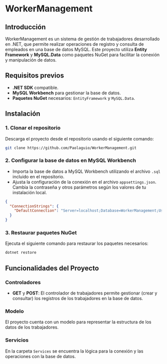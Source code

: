 
# WorkerManagement

## Introducción
WorkerManagement es un sistema de gestión de trabajadores desarrollado en .NET, que permite realizar operaciones de registro y consulta de empleados en una base de datos MySQL. Este proyecto utiliza **Entity Framework** y **MySQL.Data** como paquetes NuGet para facilitar la conexión y manipulación de datos.

## Requisitos previos
- **.NET SDK** compatible.
- **MySQL Workbench** para gestionar la base de datos.
- **Paquetes NuGet** necesarios: `EntityFramework` y `MySQL.Data`.

## Instalación

### 1. Clonar el repositorio
Descarga el proyecto desde el repositorio usando el siguiente comando:
```bash
git clone https://github.com/Paolaguio/WorkerManagement.git
```

### 2. Configurar la base de datos en MySQL Workbench
- Importa la base de datos a MySQL Workbench utilizando el archivo `.sql` incluido en el repositorio.
- Ajusta la configuración de la conexión en el archivo `appsettings.json`. Cambia la contraseña y otros parámetros según los valores de tu instalación local.

```json
{
  "ConnectionStrings": {
    "DefaultConnection": "Server=localhost;Database=WorkerManagement;User=root;Password=tu_contraseña;"
  }
}
```

### 3. Restaurar paquetes NuGet
Ejecuta el siguiente comando para restaurar los paquetes necesarios:
```bash
dotnet restore
```

## Funcionalidades del Proyecto

### Controladores
- **GET** y **POST**: El controlador de trabajadores permite gestionar (crear y consultar) los registros de los trabajadores en la base de datos.

### Modelo
El proyecto cuenta con un modelo para representar la estructura de los datos de los trabajadores.

### Servicios
En la carpeta `Services` se encuentra la lógica para la conexión y las operaciones con la base de datos.
